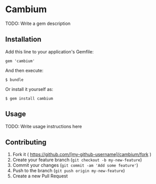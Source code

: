 # Cambium

TODO: Write a gem description

## Installation

Add this line to your application's Gemfile:

    gem 'cambium'

And then execute:

    $ bundle

Or install it yourself as:

    $ gem install cambium

## Usage

TODO: Write usage instructions here

## Contributing

1. Fork it ( https://github.com/[my-github-username]/cambium/fork )
2. Create your feature branch (`git checkout -b my-new-feature`)
3. Commit your changes (`git commit -am 'Add some feature'`)
4. Push to the branch (`git push origin my-new-feature`)
5. Create a new Pull Request
